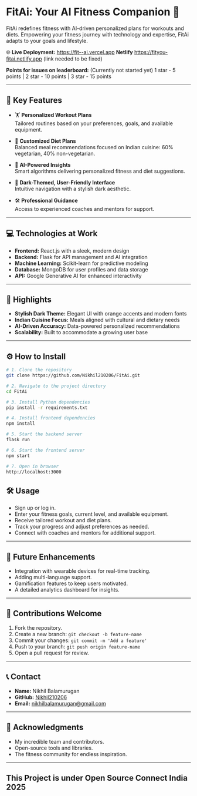 # FitAi: Your AI Fitness Companion 🌟

FitAi redefines fitness with AI-driven personalized plans for workouts and diets. Empowering your fitness journey with technology and expertise, FitAi adapts to your goals and lifestyle.

🌐 **Live Deployment:** https://fit--ai.vercel.app
**Netlify** https://fityou-fitai.netlify.app (link needed to be fixed)

**Points for issues on leaderboard:** (Currently not started yet)
1 star - 5 points | 
2 star - 10 points |
3 star - 15 points

---

## 🌟 Key Features

- 🏋️ **Personalized Workout Plans**  
  Tailored routines based on your preferences, goals, and available equipment.

- 🥗 **Customized Diet Plans**  
  Balanced meal recommendations focused on Indian cuisine: 60% vegetarian, 40% non-vegetarian.

- 🤖 **AI-Powered Insights**  
  Smart algorithms delivering personalized fitness and diet suggestions.

- 🎨 **Dark-Themed, User-Friendly Interface**  
  Intuitive navigation with a stylish dark aesthetic.

- 🛠️ **Professional Guidance**  
  Access to experienced coaches and mentors for support.

---

## 💻 Technologies at Work

- **Frontend:** React.js with a sleek, modern design  
- **Backend:** Flask for API management and AI integration  
- **Machine Learning:** Scikit-learn for predictive modeling  
- **Database:** MongoDB for user profiles and data storage  
- **API:** Google Generative AI for enhanced interactivity

---

## 🎯 Highlights

- **Stylish Dark Theme:** Elegant UI with orange accents and modern fonts  
- **Indian Cuisine Focus:** Meals aligned with cultural and dietary needs  
- **AI-Driven Accuracy:** Data-powered personalized recommendations  
- **Scalability:** Built to accommodate a growing user base

---

## ⚙️ How to Install

```bash
# 1. Clone the repository
git clone https://github.com/Nikhil210206/FitAi.git

# 2. Navigate to the project directory
cd FitAi

# 3. Install Python dependencies
pip install -r requirements.txt

# 4. Install frontend dependencies
npm install

# 5. Start the backend server
flask run

# 6. Start the frontend server
npm start

# 7. Open in browser
http://localhost:3000
```

## 🛠️ Usage

- Sign up or log in.  
- Enter your fitness goals, current level, and available equipment.  
- Receive tailored workout and diet plans.  
- Track your progress and adjust preferences as needed.  
- Connect with coaches and mentors for additional support.  

---

## 🚀 Future Enhancements

- Integration with wearable devices for real-time tracking.  
- Adding multi-language support.  
- Gamification features to keep users motivated.  
- A detailed analytics dashboard for insights.  

---

## 🤝 Contributions Welcome

1. Fork the repository.  
2. Create a new branch: `git checkout -b feature-name`  
3. Commit your changes: `git commit -m 'Add a feature'`  
4. Push to your branch: `git push origin feature-name`  
5. Open a pull request for review.  

---

## 📞 Contact

- **Name:** Nikhil Balamurugan  
- **GitHub:** [Nikhil210206](https://github.com/Nikhil210206)  
- **Email:** nikhilbalamurugan@gmail.com  

---

## 🙏 Acknowledgments

- My incredible team and contributors.  
- Open-source tools and libraries.  
- The fitness community for endless inspiration.  

---

## This Project is under Open Source Connect India 2025
